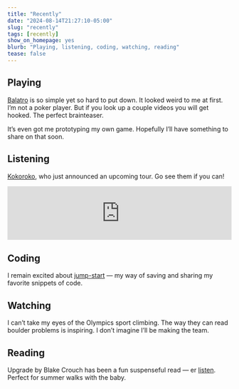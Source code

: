 ```yaml
---
title: "Recently"
date: "2024-08-14T21:27:10-05:00"
slug: "recently"
tags: [recently]
show_on_homepage: yes
blurb: "Playing, listening, coding, watching, reading"
tease: false
---
```


## Playing

[Balatro](https://www.playbalatro.com/) is so simple yet so hard to put down.
It looked weird to me at first. I’m not a poker player. But if you look up a
couple videos you will get hooked. The perfect brainteaser.

It’s even got me prototyping my own game. Hopefully I’ll have something to
share on that soon.

## Listening

[Kokoroko](https://kokoroko.bandcamp.com/album/could-we-be-more), who just
announced an upcoming tour. Go see them if you can!

<iframe style="border: 0; width: 100%; height: 120px;"
src="https://bandcamp.com/EmbeddedPlayer/album=7731088/size=large/bgcol=ffffff/linkcol=0687f5/tracklist=false/artwork=small/transparent=true/"
seamless><a href="https://kokoroko.bandcamp.com/album/could-we-be-more">Could
We Be More by Kokoroko</a></iframe>

## Coding

I remain excited about
[jump-start](https://kschaul.com/post/2024/06/28/introducing-jump-start-a-shortcut-to-your-favorite-code/)
— my way of saving and sharing my favorite snippets of code.

## Watching

I can’t take my eyes of the Olympics sport climbing. The way they can read
boulder problems is inspiring. I don’t imagine I’ll be making the team.

## Reading

Upgrade by Blake Crouch has been a fun suspenseful read — er
[listen](https://libro.fm/audiobooks/9780593507186-upgrade). Perfect for summer
walks with the baby.
